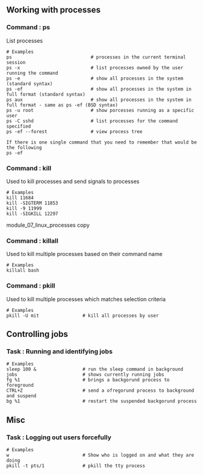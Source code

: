 ## Working with processes

### Command : ps
List processes
```
# Examples
ps                             # processes in the current terminal session
ps -x                          # list processes owned by the user running the command
ps -e                          # show all processes in the system (standard syntax)
ps -ef                         # show all processes in the system in full format (standard syntax)
ps aux                         # show all processes in the system in full format - same as ps -ef (BSD syntax)
ps -u root                     # show porcesses running as a specific user
ps -C sshd                     # list processes for the command specified
ps -ef --forest                # view process tree

If there is one single command that you need to remember that would be the following
ps -ef 
```

### Command : kill
Used to kill processes and send signals to processes
```
# Examples
kill 11684
kill -SIGTERM 11853
kill -9 11999
kill -SIGKILL 12297
```
module_07_linux_processes copy
### Command : killall
Used to kill multiple processes based on their command name
```
# Examples
killall bash
```

### Command : pkill
Used to kill multiple processes which matches selection criteria
```
# Examples
pkill -U mit                # kill all processes by user 
```

## Controlling jobs

### Task : Running and identifying jobs
```
# Examples
sleep 100 &                 # run the sleep command in background
jobs                        # shows currently running jobs
fg %1                       # brings a backgorund process to foreground
CTRL+Z                      # send a ofregorund process to background and suspend
bg %1                       # restart the suspended backgorund process
```

## Misc

### Task : Logging out users forcefully
```
# Examples
w                           # Show who is logged on and what they are doing
pkill -t pts/1              # pkill the tty process
```